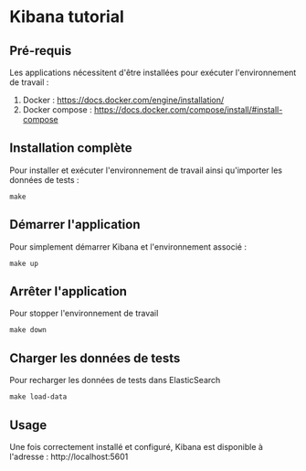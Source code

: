 
# Kibana tutorial

## Pré-requis
Les applications nécessitent d'être installées pour exécuter l'environnement de travail :
 1. Docker : https://docs.docker.com/engine/installation/
 2. Docker compose : https://docs.docker.com/compose/install/#install-compose

## Installation complète
Pour installer et exécuter l'environnement de travail ainsi qu'importer les données de tests :

    make

## Démarrer l'application
Pour simplement démarrer Kibana et l'environnement associé :

    make up

## Arrêter l'application
Pour stopper l'environnement de travail

    make down

## Charger les données de tests
Pour recharger les données de tests dans ElasticSearch

    make load-data
## Usage
Une fois correctement installé et configuré, Kibana est disponible à l'adresse : http://localhost:5601
